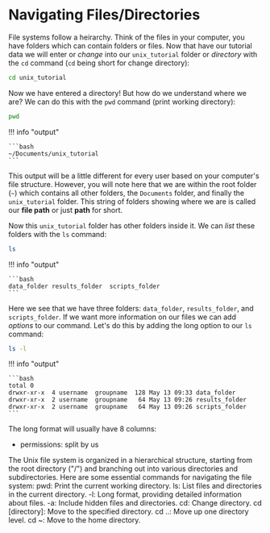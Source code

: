 # Navigating Files/Directories

File systems follow a heirarchy. Think of the files in your computer, you have folders which can contain folders or files. Now that have our tutorial data we will enter or *change* into our `unix_tutorial` folder or *directory* with the `cd` command (`cd` being short for change directory):

```bash
cd unix_tutorial
```

Now we have entered a directory! But how do we understand where we are? We can do this with the `pwd` command (print working directory):

```bash
pwd
```

!!! info "output"

    ```bash
    ~/Documents/unix_tutorial
    ```
    
This output will be a little different for every user based on your computer's file structure. However, you will note here that we are within the root folder (`~`) which contains all other folders, the `Documents` folder, and finally the `unix_tutorial` folder. This string of folders showing where we are is called our **file path** or just **path** for short. 

Now this `unix_tutorial` folder has other folders inside it. We can _list_ these folders with the `ls` command:

```bash
ls
```


!!! info "output"

    ```bash
    data_folder	results_folder	scripts_folder
    ```
    
Here we see that we have three folders: `data_folder`,	`results_folder`, and	`scripts_folder`. If we want more information on our files we can add *options* to our command. Let's do this by adding the long option to our `ls` command:

```bash
ls -l
```

!!! info "output"

    ```bash
    total 0
    drwxr-xr-x  4 username  groupname  128 May 13 09:33 data_folder
    drwxr-xr-x  2 username  groupname   64 May 13 09:26 results_folder
    drwxr-xr-x  2 username  groupname   64 May 13 09:26 scripts_folder
    ```
The long format will usually have 8 columns:

- permissions: split by us

The Unix file system is organized in a hierarchical structure, starting from the root directory ("/") and branching out into various directories and subdirectories. Here are some essential commands for navigating the file system:
pwd: Print the current working directory.
ls: List files and directories in the current directory.
-l: Long format, providing detailed information about files.
-a: Include hidden files and directories.
cd: Change directory.
cd [directory]: Move to the specified directory.
cd ..: Move up one directory level.
cd ~: Move to the home directory.
